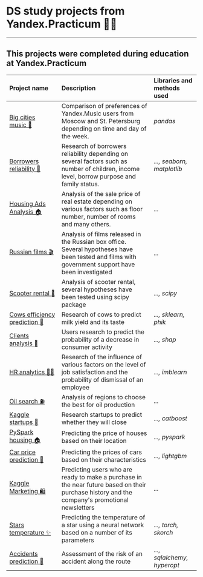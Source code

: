 # DS study projects from Yandex.Practicum 👨‍🎓

---

## This projects were completed during education at Yandex.Practicum

| Project name | Description | Libraries and methods used |
| :---------------------- | :---------------------- | :---------------------- |
| [Big cities music&#160;🎸](01_big_cities_music) | Comparison of preferences of Yandex.Music users from Moscow and St. Petersburg depending on time and day of the week. | *pandas* |
|[Borrowers reliability&#160;🏦](02_borrowers_reliability) | Research of borrowers reliability depending on several factors such as number of children, income level, borrow purpose and family status. | *..., seaborn, matplotlib* |
|[Housing Ads Analysis&#160;🏠](03_housing_ads_analysis)| Analysis of the sale price of real estate depending on various factors such as floor number, number of rooms and many others. | *...* |
|[Russian films&#160;🎬](04_russian_films)| Analysis of films released in the Russian box office. Several hypotheses have been tested and films with government support have been investigated | *...* |
|[Scooter rental&#160;🛴](05_scooter_rental)|Analysis of scooter rental, several hypotheses have been tested using scipy package|*..., scipy*|
|[Cows efficiency prediction&#160;🐄](06_cows_efficiency_prediction)|Research of cows to predict milk yield and its taste|*..., sklearn, phik*|
|[Clients analysis&#160;👥](07_clients_analysis)|Users research to predict the probability of a decrease in consumer activity|*..., shap*|
|[HR analytics&#160;👨‍💻](08_hr_analytics)|Research of the influence of various factors on the level of job satisfaction and the probability of dismissal of an employee|*..., imblearn*|
|[Oil search&#160;⛽](09_oil_search)|Analysis of regions to choose the best for oil production|*...*|
|[Kaggle startups&#160;🤑](10_kaggle_startups)|Research startups to predict whether they will close|*..., catboost*|
|[PySpark housing&#160;🏠](11_pyspark_housing)|Predicting the price of houses based on their location|*..., pyspark*|
|[Car price prediction&#160;🚗](12_car_prices_prediction)|Predicting the prices of cars based on their characteristics|*..., lightgbm*|
|[Kaggle Marketing&#160;🛍️](13_kaggle_marketing)|Predicting users who are ready to make a purchase in the near future based on their purchase history and the company's promotional newsletters|*...*|
|[Stars temperature&#160;✨](14_stars_temperature)|Predicting the temperature of a star using a neural network based on a number of its parameters|*..., torch, skorch*|
|[Accidents prediction&#160;🚗](15_crash_prediction)|Assessment of the risk of an accident along the route|*..., sqlalchemy, hyperopt*|
